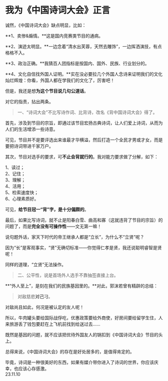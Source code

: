 # 我为《中国诗词大会》正言
   
诚然，《中国诗词大会》缺点明显，比如：   
   
**1、卖惨&煽情。**这是国内竞赛类节目的通病。   
   
**2、演迹太明显。**一边念着“清水出芙蓉，天然去雕饰”，一边挥洒演技，有点格格不入。   
   
**3、政治正确。**我猜百人团指标是按国内、国外、民族、行业划分的。   
   
**4、文化自信找外国人证明。**实在没必要拉几个外国人念诗来证明我们的文化灿烂辉煌：你看，外国人都在学我们的文化了，厉害吧！   
   
但是，我还是想**为这个节目说几句公道话**。   
   
   
对它的指责，拈出两条。   
   
> 一、“诗词大会”不比写诗作词、比背诗，改名《背中国诗词大会》得了。   
   
首先，涉及到节目的宗旨，即通过该节目宏扬古典诗词，让人们爱上诗词，从而为人们的生活增添一些诗意。   
   
可见，节目并不是要评选出来谁最才华横溢，然后打造一个全民才男或才女，而是要把诗词带进千家万户。   
   
其次，节目对选手的要求，可**不止会背就行的**。我对能力要求做了分解，如下：   
   
1、读过；   
2、记住；   
3、理解；   
4、活用；   
5、检索速度快；   
6、心理素质好。   
   
可见，**给节目冠一“背”字，是十分偏颇的**。   
   
最后，如果比写诗词，就不止是阳春白雪、曲高和寡（这就违背了节目的宗旨）的问题了，而是**完全没有可操作性**——文无第一嘛！   
   
说句题外话，家天下时代的帝王继承人都是“立长”，为什么不“立贤”呢？   
   
因为“长”是客观事实，“贤”无确切标准——你觉得仁孝是贤，我还说聪明睿智是贤呢！   
   
同样的道理，“立贤”无法操作。   
   
   
> 二、公平性，说是首场外人选手不靠抽签直接上台。   
   
**“外人至上”，是刻在我们的民族基因里的。**对此，郭沫若曾有精辟的总结：   
   
> 对敌慈悲**对己刁**。   
   
对敌尚且如此，何况是被认定的友人呢！   
   
所以，牛肉罐头要给国际战俘吃，优惠政策要给外商使，好房间要给留学生住，人来旅游丢了钱包要赶在上飞机前找到给送过去……   
   
既然是基因的问题，就不应该把优待外国友人的锅扣到《中国诗词大会》节目的头上。   
   
   
总得来说，《中国诗词大会》的存在是好处居多的，是值得肯定的。   
   
毕竟，诗词是一种很美好的东西，如果有媒介带你进入了诗词的世界，你应该庆幸，也应该心存感激。   
23.11.10
